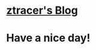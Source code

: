 [ztracer's Blog](https://ztracer.github.io)
================================
Have a nice day!
================================
